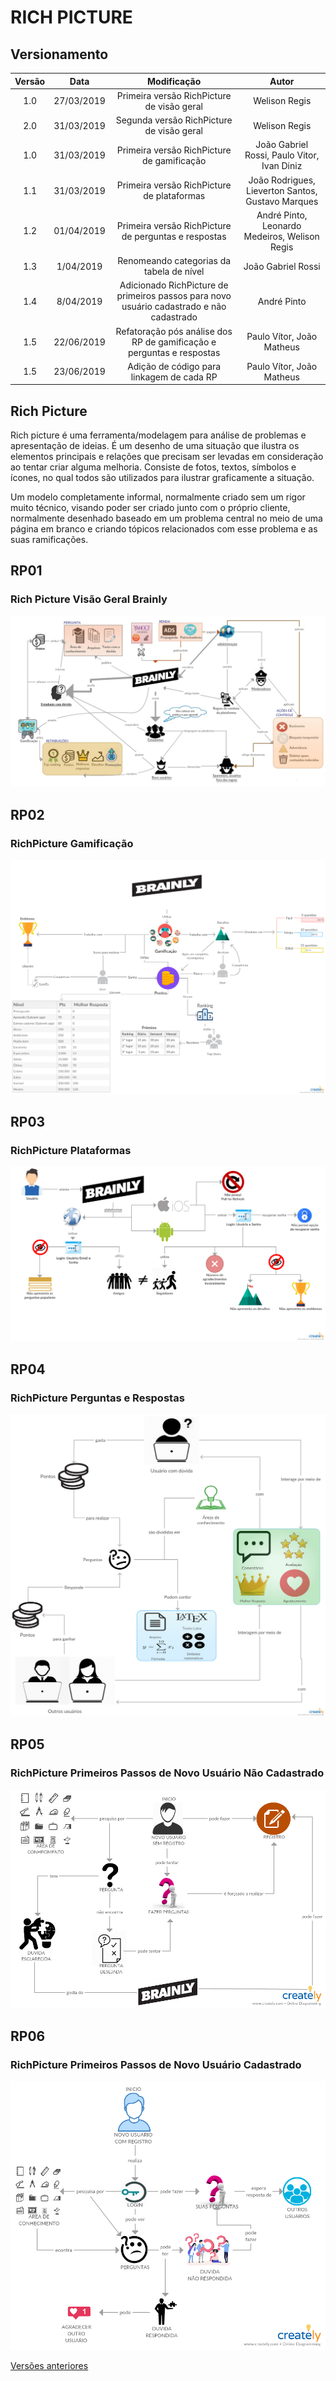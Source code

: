 # RICH PICTURE

## Versionamento

|  Versão | Data | Modificação | Autor |
|  :------: | :------: | :------: | :------: |
| 1.0 | 27/03/2019 | Primeira versão RichPicture de visão geral | Welison Regis |
| 2.0 | 31/03/2019 | Segunda versão RichPicture de visão geral | Welison Regis |
| 1.0 | 31/03/2019 | Primeira versão RichPicture de gamificação | João Gabriel Rossi, Paulo Vitor, Ivan Diniz |
| 1.1 | 31/03/2019 | Primeira versão RichPicture de plataformas | João Rodrigues, Lieverton Santos, Gustavo Marques |
| 1.2 | 01/04/2019 | Primeira versão RichPicture de perguntas e respostas | André Pinto, Leonardo Medeiros, Welison Regis |
| 1.3 | 1/04/2019 | Renomeando categorias da tabela de nível | João Gabriel Rossi|
| 1.4 | 8/04/2019 | Adicionado RichPicture de primeiros passos para novo usuário cadastrado e não cadastrado | André Pinto |
| 1.5 | 22/06/2019 | Refatoração pós análise dos RP de gamificação e perguntas e respostas | Paulo Vítor, João Matheus |
| 1.5 | 23/06/2019 | Adição de código para linkagem de cada RP | Paulo Vítor, João Matheus |

## Rich Picture

Rich picture é uma ferramenta/modelagem para análise de problemas e apresentação de ideias.
É um desenho de uma situação que ilustra os elementos principais e relações que precisam ser levadas em consideração ao tentar criar alguma melhoria. Consiste de fotos, textos, símbolos e ícones, no qual todos são utilizados para ilustrar graficamente a situação.

Um modelo completamente informal, normalmente criado sem um rigor muito técnico, visando poder ser criado junto com o próprio cliente, normalmente desenhado baseado em um problema central no meio de uma página em branco e criando tópicos relacionados com esse problema e as suas ramificações.


## RP01
### Rich Picture Visão Geral Brainly

![Visão geral Brainly](images/rich_picture/rich_picture_macro_vision_v2.png)

## RP02
### RichPicture Gamificação

![Rich picture gamification](images/rich_picture/Gamification3.jpg)

## RP03
### RichPicture Plataformas

![Rich picture plataformas](images/rich_picture/rich_picture_diff_platforms.jpg)

## RP04
### RichPicture Perguntas e Respostas

![Rich picture perguntas e respostas](images/rich_picture/Q&A.jpg)

## RP05
### RichPicture Primeiros Passos de Novo Usuário Não Cadastrado

![Rich picture primeiros passos de novo usuário nao cadastrado](images/rich_picture/rich_picture_primeiros_passos_usuario_nao_cadastrado.png)

## RP06
### RichPicture Primeiros Passos de Novo Usuário Cadastrado

![Rich picture primeiros passos de novo usuário cadastrado](images/rich_picture/rich_picture_primeiros_passos_usuario_cadastrado.png)

[Versões anteriores](https://welisonr.github.io/2019.1-Requisitos-Brainly/rich_picture_versoes/)
